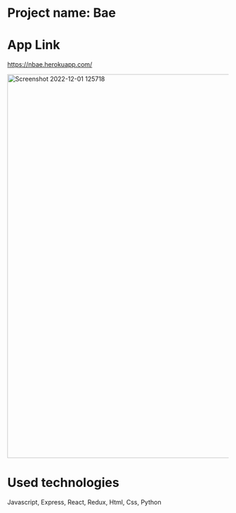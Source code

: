 # Project name: Bae

# App Link 
https://nbae.herokuapp.com/

<img width="875" alt="Screenshot 2022-12-01 125718" src="https://user-images.githubusercontent.com/88744340/205136965-87e6abdf-c028-4eb0-a75b-46387b698256.png">


# Used technologies
 Javascript, Express, React, Redux, Html, Css, Python
